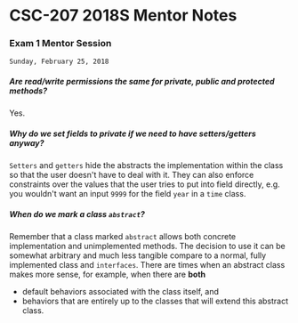 # CSC-207 2018S Mentor Notes

### Exam 1 Mentor Session
`Sunday, February 25, 2018`

##### Are read/write permissions the same for private, public and protected methods?
Yes.

##### Why do we set fields to private if we need to have setters/getters anyway?
`Setters` and `getters` hide the abstracts the implementation within the class so that the user doesn't have to deal with it. They can also enforce constraints over the values that the user tries to put into field directly, e.g. you wouldn't want an input `9999` for the field `year` in a `time` class.  

##### When do we mark a class `abstract`?
Remember that a class marked `abstract` allows both concrete implementation and unimplemented methods. The decision to use it can be somewhat arbitrary and much less tangible compare to a normal, fully implemented class and `interfaces`. There are times when an abstract class makes more sense, for example, when there are **both**
- default behaviors associated with the class itself, and
- behaviors that are entirely up to the classes that will extend this abstract class.
